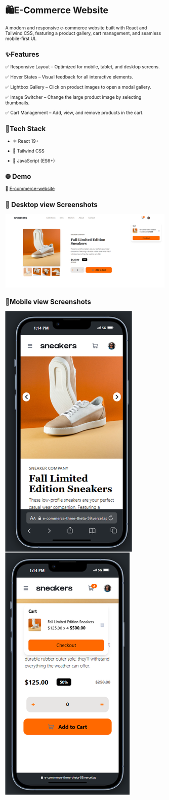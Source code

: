 # 🛍️E-Commerce Website
A modern and responsive e-commerce website built with React and Tailwind CSS, featuring a product gallery, cart management, and seamless mobile-first UI.

## ✨Features
✅ Responsive Layout – Optimized for mobile, tablet, and desktop screens.

✅ Hover States – Visual feedback for all interactive elements.

✅ Lightbox Gallery – Click on product images to open a modal gallery.

✅ Image Switcher – Change the large product image by selecting 
thumbnails.

✅ Cart Management – Add, view, and remove products in the cart.

## 🚀Tech Stack

- ⚛️ React 19+

- 🎨 Tailwind CSS

- 📜 JavaScript (ES6+)

## 🌐 Demo

🔗 [E-commerce-website](https://e-commerce-three-theta-59.vercel.app/)

## 📸 Desktop view Screenshots

![DesktopScreenshot](./public/Screenshot.png)

## 📸Mobile view Screenshots

![DesktopScreenshot](./public/Screenshot1.png)
![DesktopScreenshot](./public/Screenshot2.png)

